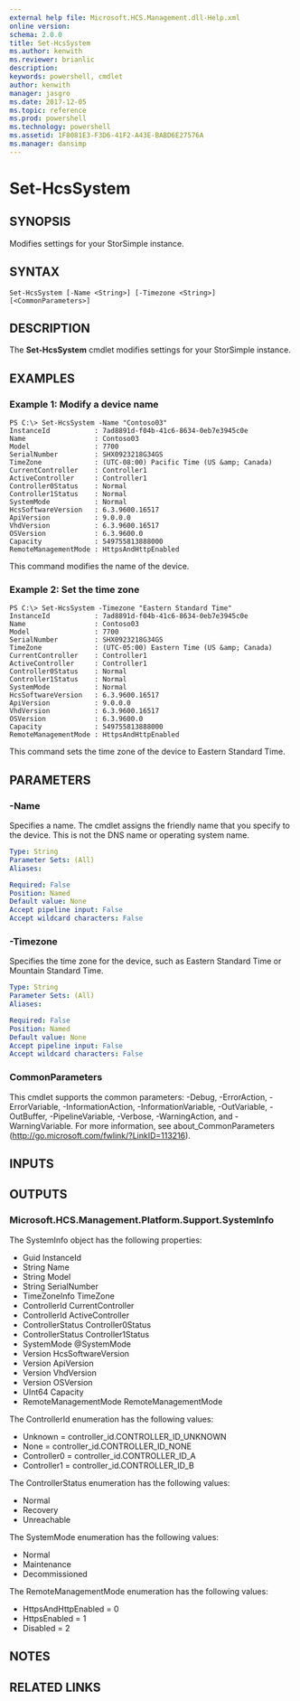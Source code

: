 ```yaml
---
external help file: Microsoft.HCS.Management.dll-Help.xml
online version: 
schema: 2.0.0
title: Set-HcsSystem
ms.author: kenwith
ms.reviewer: brianlic
description: 
keywords: powershell, cmdlet
author: kenwith
manager: jasgro
ms.date: 2017-12-05
ms.topic: reference
ms.prod: powershell
ms.technology: powershell
ms.assetid: 1F8081E3-F3D6-41F2-A43E-BABD6E27576A
ms.manager: dansimp
---
```


# Set-HcsSystem

## SYNOPSIS
Modifies settings for your StorSimple instance.

## SYNTAX

```
Set-HcsSystem [-Name <String>] [-Timezone <String>] [<CommonParameters>]
```

## DESCRIPTION
The **Set-HcsSystem** cmdlet modifies settings for your StorSimple instance.

## EXAMPLES

### Example 1: Modify a device name
```
PS C:\> Set-HcsSystem -Name "Contoso03"
InstanceId           : 7ad8891d-f04b-41c6-8634-0eb7e3945c0e
Name                 : Contoso03
Model                : 7700
SerialNumber         : SHX0923218G34GS
TimeZone             : (UTC-08:00) Pacific Time (US &amp; Canada)
CurrentController    : Controller1
ActiveController     : Controller1
Controller0Status    : Normal
Controller1Status    : Normal
SystemMode           : Normal
HcsSoftwareVersion   : 6.3.9600.16517
ApiVersion           : 9.0.0.0
VhdVersion           : 6.3.9600.16517
OSVersion            : 6.3.9600.0
Capacity             : 549755813888000
RemoteManagementMode : HttpsAndHttpEnabled
```

This command modifies the name of the device.

### Example 2: Set the time zone
```
PS C:\> Set-HcsSystem -Timezone "Eastern Standard Time"
InstanceId           : 7ad8891d-f04b-41c6-8634-0eb7e3945c0e 
Name                 : Contoso03
Model                : 7700
SerialNumber         : SHX0923218G34GS
TimeZone             : (UTC-05:00) Eastern Time (US &amp; Canada)
CurrentController    : Controller1
ActiveController     : Controller1
Controller0Status    : Normal
Controller1Status    : Normal
SystemMode           : Normal
HcsSoftwareVersion   : 6.3.9600.16517
ApiVersion           : 9.0.0.0
VhdVersion           : 6.3.9600.16517
OSVersion            : 6.3.9600.0
Capacity             : 549755813888000
RemoteManagementMode : HttpsAndHttpEnabled
```

This command sets the time zone of the device to Eastern Standard Time.

## PARAMETERS

### -Name
Specifies a name.
The cmdlet assigns the friendly name that you specify to the device.
This is not the DNS name or operating system name.

```yaml
Type: String
Parameter Sets: (All)
Aliases: 

Required: False
Position: Named
Default value: None
Accept pipeline input: False
Accept wildcard characters: False
```

### -Timezone
Specifies the time zone for the device, such as Eastern Standard Time or Mountain Standard Time.

```yaml
Type: String
Parameter Sets: (All)
Aliases: 

Required: False
Position: Named
Default value: None
Accept pipeline input: False
Accept wildcard characters: False
```

### CommonParameters
This cmdlet supports the common parameters: -Debug, -ErrorAction, -ErrorVariable, -InformationAction, -InformationVariable, -OutVariable, -OutBuffer, -PipelineVariable, -Verbose, -WarningAction, and -WarningVariable. For more information, see about_CommonParameters (http://go.microsoft.com/fwlink/?LinkID=113216).

## INPUTS

## OUTPUTS

### Microsoft.HCS.Management.Platform.Support.SystemInfo
The SystemInfo object has the following properties:

- Guid InstanceId 
- String Name 
- String Model 
- String SerialNumber
- TimeZoneInfo TimeZone 
- ControllerId CurrentController 
- ControllerId ActiveController 
- ControllerStatus Controller0Status 
- ControllerStatus Controller1Status 
- SystemMode @SystemMode 
- Version HcsSoftwareVersion 
- Version ApiVersion 
- Version VhdVersion 
- Version OSVersion 
- UInt64 Capacity 
- RemoteManagementMode RemoteManagementMode

The ControllerId enumeration has the following values:

- Unknown = controller_id.CONTROLLER_ID_UNKNOWN
- None = controller_id.CONTROLLER_ID_NONE
- Controller0 = controller_id.CONTROLLER_ID_A
- Controller1 = controller_id.CONTROLLER_ID_B

The ControllerStatus enumeration has the following values:

- Normal 
- Recovery 
- Unreachable

The SystemMode enumeration has the following values:

- Normal
- Maintenance 
- Decommissioned

The RemoteManagementMode enumeration has the following values:

- HttpsAndHttpEnabled = 0
- HttpsEnabled = 1
- Disabled = 2

## NOTES

## RELATED LINKS


